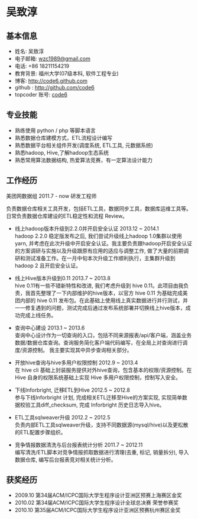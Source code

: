 吴致淳 
===============
## 基本信息

* 姓名: 吴致淳
* 电子邮箱: <wzc1989@gmail.com>
* 电话: +86 18211154219 
* 教育背景: 福州大学(07级本科, 软件工程专业)
* 博客: <http://code6.github.com>
* github : <http://github.com/code6>
* topcoder 账号: [code6](http://community.topcoder.com/tc?module=MemberProfile&cr=22758532)
 

## 专业技能

* 熟练使用 python / php 等脚本语言
* 熟悉数据仓库建模方式，ETL流程设计编写
* 熟悉数据平台相关组件开发(调度系统, ETL工具, 元数据系统)
* 熟悉hadoop, Hive,了解hadoop生态系统
* 熟悉常用算法数据结构, 热爱算法竞赛，有一定算法设计能力


## 工作经历

美团网数据组  2011.7 - now 研发工程师

负责数据仓库相关工具开发，包括ETL工具，数据同步工具，数据库运维工具等。
日常负责数据仓库建设的ETL稳定性和流程 Review。

* 线上hadoop版本升级到2.2.0并开启安全认证 2013.12 ~ 2014.1  
hadoop 2.2.0 稳定版发布之后, 我们尝试升级线上hadoop 1.0集群以使用 yarn, 并考虑在此次升级中开启安全认证。我主要负责跟hadoop开启安全认证的方案调研与实施以及升级跟原有应用的适应与调整工作, 做了大量的前期调研和测试准备工作。在一月中旬本次升级工作顺利执行，主集群升级到 hadoop 2 且开启安全认证。

* 线上Hive版本升级到0.11 2013.7 ~ 2013.8  
hive 0.11有一些不错新特性和改进, 我们考虑升级到 hive 0.11。此项目由我负责，我首先整理了一下内部维护的hive版本，以官方 hive 0.11 为基础完成美团内部的 hive 0.11 发布包。在此基础上使用线上真实数据进行并行测试，并一一修复遇到的问题，测试完成后通过发布系统部署并切换线上hive版本，成功完成上线任务。

* 查询中心建设 2013.1 ~ 2013.6  
查询中心设计作为一切查询的入口，包括不同来源报表/api/客户端，涵盖业务数据/数据仓库查询。查询服务简化客户端代码编写，在全局上对查询进行调度/资源控制。
我主要实现其中异步查询相关部分。

* 开放hive查询与hive多用户权限控制 2012.9 ~ 2013.4  
在 hive cli 基础上封装服务提供对外hive查询，包含基本的权限/资源控制。在 Hive 自身的权限系统基础上实现 Hive 多用户权限控制，控制写入安全。

* 下线Inforbright, 迁移ETL到Hive  2012.5 ~ 2012.8  
参与下线Inforbright 计划, 完成相关ETL迁移至Hive的方案实现, 实现简单数据校验工具diff_checksum,  完成 Inforbright 历史日志导入hive。

* ETL工具sqlweaver升级 2012.2 ~ 2012.5  
负责内部ETL工具sqlweaver升级，支持不同数据源(mysql/hive)以及更松散的ETL配置步骤组织。

* 竞争情报数据清洗与后台报表统计分析  2011.7 ~ 2012.11  
编写清洗/ETL脚本对竞争情报抓取数据进行清理(去重, 标记, 销量拆分), 导入数据仓库,  编写后台报表竞对相关统计分析。

## 获奖经历
* 2009.10 第34届ACM/ICPC国际大学生程序设计亚洲区预赛上海赛区金奖
* 2010.02 第34届ACM/ICPC国际大学生程序设计全球总决赛 荣誉参赛奖
* 2010.10 第35届ACM/ICPC国际大学生程序设计亚洲区预赛杭州赛区金奖

   

